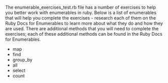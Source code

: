 The enumerable_exercises_test.rb file has a number of exercises to help you better work with enumerables in ruby.  Below is a list of enumerables that will help you complete the exercises - research each of them on the Ruby Docs for Enumerables to learn more about what they do and how they are used.  There are additional methods that you will need to complete the exercises; each of these additional methods can be found in the Ruby Docs for Enumerables.

* map
* find
* group_by
* all
* select
* count
